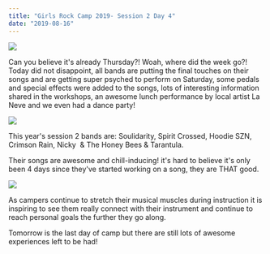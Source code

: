 ```yaml
---
title: "Girls Rock Camp 2019- Session 2 Day 4"
date: "2019-08-16"
---
```


![](http://girlsrockri.org/wp-content/uploads/2019/08/48528148446_5684d3a189_z.jpg)

Can you believe it's already Thursday?! Woah, where did the week go?! Today did not disappoint, all bands are putting the final touches on their songs and are getting super psyched to perform on Saturday, some pedals and special effects were added to the songs, lots of interesting information shared in the workshops, an awesome lunch performance by local artist La Neve and we even had a dance party!

![](http://girlsrockri.org/wp-content/uploads/2019/08/48528293952_46c6dc5bf5_z-1.jpg)

This year's session 2 bands are: Soulidarity, Spirit Crossed, Hoodie SZN, Crimson Rain, Nicky  & The Honey Bees & Tarantula.

Their songs are awesome and chill-inducing! it's hard to believe it's only been 4 days since they've started working on a song, they are THAT good.

![](http://girlsrockri.org/wp-content/uploads/2019/08/48528313082_8cca527f2d_z.jpg)

As campers continue to stretch their musical muscles during instruction it is inspiring to see them really connect with their instrument and continue to reach personal goals the further they go along.

Tomorrow is the last day of camp but there are still lots of awesome experiences left to be had!
